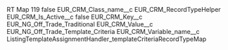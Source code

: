 <?xml version="1.0" encoding="UTF-8"?>
<CustomMetadata xmlns="http://soap.sforce.com/2006/04/metadata" xmlns:xsi="http://www.w3.org/2001/XMLSchema-instance" xmlns:xsd="http://www.w3.org/2001/XMLSchema">
    <label>RT Map 119</label>
    <protected>false</protected>
    <values>
        <field>EUR_CRM_Class_name__c</field>
        <value xsi:type="xsd:string">EUR_CRM_RecordTypeHelper</value>
    </values>
    <values>
        <field>EUR_CRM_Is_Active__c</field>
        <value xsi:type="xsd:boolean">false</value>
    </values>
    <values>
        <field>EUR_CRM_Key__c</field>
        <value xsi:type="xsd:string">EUR_NG_Off_Trade_Traditional</value>
    </values>
    <values>
        <field>EUR_CRM_Value__c</field>
        <value xsi:type="xsd:string">EUR_NG_Off_Trade_Template_Criteria</value>
    </values>
    <values>
        <field>EUR_CRM_Variable_name__c</field>
        <value xsi:type="xsd:string">ListingTemplateAssignmentHandler_templateCriteriaRecordTypeMap</value>
    </values>
</CustomMetadata>
